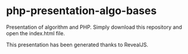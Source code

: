 # php-presentation-algo-bases
Presentation of algorithm and PHP.
Simply download this repository and open the index.html file.

This presentation has been generated thanks to RevealJS.

